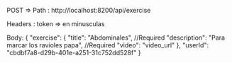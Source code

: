 POST => Path : http://localhost:8200/api/exercise

Headers : token => en minusculas

Body: 
{
    "exercise": {
        "title": "Abdominales",  //Required
        "description": "Para marcar los ravioles papa", //Required
        "video": "video_url" 
    },
    "userId": "cbdbf7a8-d29b-401e-a251-31c752dd528f"
}
